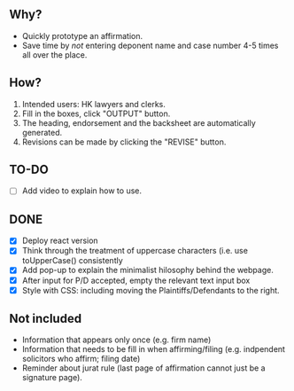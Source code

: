 ## Why?

- Quickly prototype an affirmation.
- Save time by *not* entering deponent name and case number 4-5 times all over the place.
  
## How?

1. Intended users: HK lawyers and clerks.
2. Fill in the boxes, click "OUTPUT" button.
3. The heading, endorsement and the backsheet are automatically generated.
4. Revisions can be made by clicking the "REVISE" button.

## TO-DO

- [ ] Add video to explain how to use.
      
## DONE

- [x] Deploy react version
- [x] Think through the treatment of uppercase characters (i.e. use toUpperCase() consistently
- [x] Add pop-up to explain the minimalist hilosophy behind the webpage.
- [x] After input for P/D accepted, empty the relevant text input box
- [x] Style with CSS: including moving the Plaintiffs/Defendants to the right.

## Not included
- Information that appears only once (e.g. firm name)
- Information that needs to be fill in when affirming/filing (e.g. indpendent solicitors who affirm; filing date)
- Reminder about jurat rule (last page of affirmation cannot just be a signature page).
